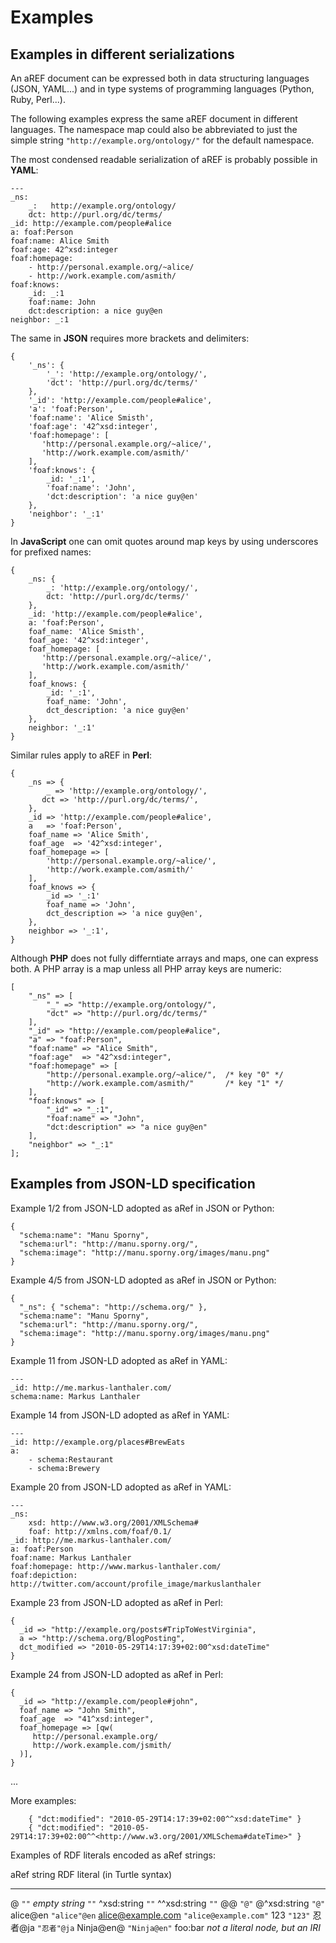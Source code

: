 # Examples

## Examples in different serializations

An aREF document can be expressed both in data structuring languages (JSON,
YAML...) and in type systems of programming languages (Python, Ruby, Perl...).

The following examples express the same aREF document in different languages.
The namespace map could also be abbreviated to just the simple string
`"http://example.org/ontology/"` for the default namespace.

The most condensed readable serialization of aREF is probably possible in
**YAML**:

    ---
    _ns: 
        _:   http://example.org/ontology/
        dct: http://purl.org/dc/terms/
    _id: http://example.com/people#alice
    a: foaf:Person
    foaf:name: Alice Smith
    foaf:age: 42^xsd:integer 
    foaf:homepage: 
        - http://personal.example.org/~alice/ 
        - http://work.example.com/asmith/ 
    foaf:knows:
        _id: _:1
        foaf:name: John
        dct:description: a nice guy@en
    neighbor: _:1

The same in **JSON** requires more brackets and delimiters:

    { 
        '_ns': { 
            '_': 'http://example.org/ontology/',
            'dct': 'http://purl.org/dc/terms/'
        },
        '_id': 'http://example.com/people#alice',
        'a': 'foaf:Person',
        'foaf:name': 'Alice Smisth',
        'foaf:age': '42^xsd:integer',
        'foaf:homepage': [
           'http://personal.example.org/~alice/',
           'http://work.example.com/asmith/' 
        ],
        'foaf:knows': { 
            _id: '_:1',
            'foaf:name': 'John',
            'dct:description': 'a nice guy@en' 
        },
        'neighbor': '_:1' 
    }

In **JavaScript** one can omit quotes around map keys by using underscores for
prefixed names:

    { 
        _ns: { 
            _: 'http://example.org/ontology/',
            dct: 'http://purl.org/dc/terms/'
        },
        _id: 'http://example.com/people#alice',
        a: 'foaf:Person',
        foaf_name: 'Alice Smisth',
        foaf_age: '42^xsd:integer',
        foaf_homepage: [
           'http://personal.example.org/~alice/',
           'http://work.example.com/asmith/' 
        ],
        foaf_knows: { 
            _id: '_:1',
            foaf_name: 'John',
            dct_description: 'a nice guy@en' 
        },
        neighbor: '_:1' 
    }

Similar rules apply to aREF in **Perl**:

    {
        _ns => {
            _ => 'http://example.org/ontology/',
           dct => 'http://purl.org/dc/terms/',
        },
        _id => 'http://example.com/people#alice',
        a   => 'foaf:Person',
        foaf_name => 'Alice Smith',
        foaf_age  => '42^xsd:integer', 
        foaf_homepage => [
            'http://personal.example.org/~alice/',
            'http://work.example.com/asmith/' 
        ],
        foaf_knows => {
            _id => '_:1'
            foaf_name => 'John',
            dct_description => 'a nice guy@en',
        },
        neighbor => '_:1',
    }

Although **PHP** does not fully differntiate arrays and maps, one can express
both. A PHP array is a map unless all PHP array keys are numeric:

    [
        "_ns" => [ 
            "_" => "http://example.org/ontology/",
            "dct" => "http://purl.org/dc/terms/"
        ],
        "_id" => "http://example.com/people#alice",
        "a" => "foaf:Person",
        "foaf:name" => "Alice Smith",
        "foaf:age"  => "42^xsd:integer",
        "foaf:homepage" => [
            "http://personal.example.org/~alice/",  /* key "0" */
            "http://work.example.com/asmith/"       /* key "1" */
        ],
        "foaf:knows" => [
            "_id" => "_:1",
            "foaf:name" => "John",
            "dct:description" => "a nice guy@en"
        ],
        "neighbor" => "_:1"
    ];


## Examples from JSON-LD specification

Example 1/2 from JSON-LD adopted as aRef in JSON or Python:

    {
      "schema:name": "Manu Sporny",
      "schema:url": "http://manu.sporny.org/",
      "schema:image": "http://manu.sporny.org/images/manu.png"
    }

Example 4/5 from JSON-LD adopted as aRef in JSON or Python:

    {
      "_ns": { "schema": "http://schema.org/" },
      "schema:name": "Manu Sporny",
      "schema:url": "http://manu.sporny.org/",
      "schema:image": "http://manu.sporny.org/images/manu.png"
    }

Example 11 from JSON-LD adopted as aRef in YAML:

    ---
    _id: http://me.markus-lanthaler.com/
    schema:name: Markus Lanthaler

Example 14 from JSON-LD adopted as aRef in YAML:

    ---
    _id: http://example.org/places#BrewEats
    a: 
        - schema:Restaurant
        - schema:Brewery

Example 20 from JSON-LD adopted as aRef in YAML:

    ---
    _ns:
        xsd: http://www.w3.org/2001/XMLSchema#
        foaf: http://xmlns.com/foaf/0.1/
    _id: http://me.markus-lanthaler.com/
    a: foaf:Person
    foaf:name: Markus Lanthaler
    foaf:homepage: http://www.markus-lanthaler.com/
    foaf:depiction: http://twitter.com/account/profile_image/markuslanthaler

Example 23 from JSON-LD adopted as aRef in Perl:

    {
      _id => "http://example.org/posts#TripToWestVirginia",
      a => "http://schema.org/BlogPosting",
      dct_modified => "2010-05-29T14:17:39+02:00^xsd:dateTime"
    }

Example 24 from JSON-LD adopted as aRef in Perl:

    {
      _id => "http://example.com/people#john",
      foaf_name => "John Smith",
      foaf_age  => "41^xsd:integer",
      foaf_homepage => [qw(
         http://personal.example.org/
         http://work.example.com/jsmith/
      )],
    }

...

More examples:

        { "dct:modified": "2010-05-29T14:17:39+02:00^^xsd:dateTime" }
        { "dct:modified": "2010-05-29T14:17:39+02:00^^<http://www.w3.org/2001/XMLSchema#dateTime>" }


Examples of RDF literals encoded as aRef strings:

  aRef string         RDF literal (in Turtle syntax)
  ------------------- ----------------------------------
  @                   `""`
  *empty string*      `""`
  \^xsd:string        `""`
  \^\^xsd:string      `""`
  @@                  `"@"`
  @\^xsd:string       `"@"`
  alice@en            `"alice"@en`
  alice@example.com   `"alice@example.com"`
  123                 `"123"`
  忍者@ja             `"忍者"@ja`
  Ninja@en@           `"Ninja@en"`
  foo:bar             *not a literal node, but an IRI*



